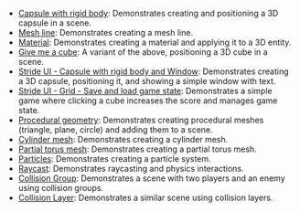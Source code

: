 - [Capsule with rigid body](../../manual/code-only/examples/capsule-with-rigid-body.md): Demonstrates creating and positioning a 3D capsule in a scene.
- [Mesh line](../../manual/code-only/examples/mesh-line.md): Demonstrates creating a mesh line.
- [Material](../../manual/code-only/examples/material.md): Demonstrates creating a material and applying it to a 3D entity.
- [Give me a cube](../../manual/code-only/examples/give-me-cube-body.md): A variant of the above, positioning a 3D cube in a scene.
- [Stride UI - Capsule with rigid body and Window](../../manual/code-only/examples/stride-ui-capsule-with-rigid-body.md): Demonstrates creating a 3D capsule, positioning it, and showing a simple window with text.
- [Stride UI - Grid - Save and load game state](../../manual/code-only/examples/stride-ui-cube-clicker.md): Demonstrates a simple game where clicking a cube increases the score and manages game state.
- [Procedural geometry](../../manual/code-only/examples/procedural-geometry.md): Demonstrates creating procedural meshes (triangle, plane, circle) and adding them to a scene.
- [Cylinder mesh](../../manual/code-only/examples/cylinder-mesh.md): Demonstrates creating a cylinder mesh.
- [Partial torus mesh](../../manual/code-only/examples/partial-torus-mesh.md): Demonstrates creating a partial torus mesh.
- [Particles](../../manual/code-only/examples/particles.md): Demonstrates creating a particle system.
- [Raycast](../../manual/code-only/examples/raycast.md): Demonstrates raycasting and physics interactions.
- [Collision Group](../../manual/code-only/examples/collision-group.md): Demonstrates a scene with two players and an enemy using collision groups.
- [Collision Layer](../../manual/code-only/examples/collision-layer.md): Demonstrates a similar scene using collision layers.